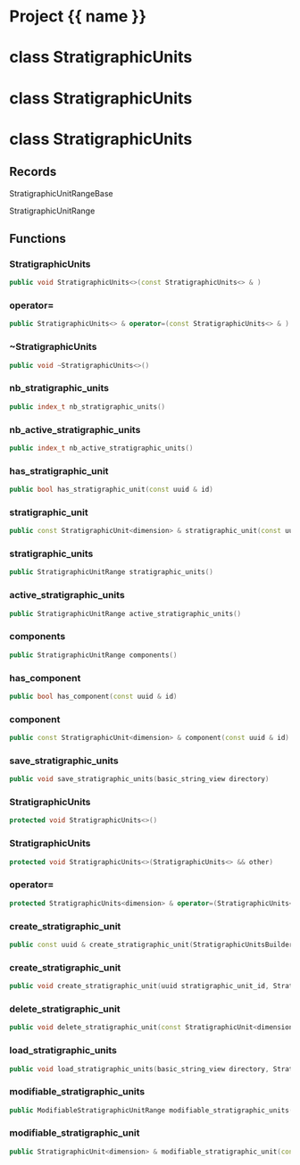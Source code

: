 <script setup>
import {useRoute} from 'vitepress'
const {path} = useRoute()
const tokens = path.split('/')
const words = tokens[2].split('-');
for (let i = 0; i < words.length; i++) {
    words[i] = words[i].charAt(0).toUpperCase() + words[i].slice(1);
    words[i] = words[i].replace('geode', 'Geode')
}
const name = words.join('-');
</script>
# Project {{ name }}

# class StratigraphicUnits


# class StratigraphicUnits


# class StratigraphicUnits


## Records

StratigraphicUnitRangeBase

StratigraphicUnitRange



## Functions

### StratigraphicUnits

```cpp
public void StratigraphicUnits<>(const StratigraphicUnits<> & )
```


### operator=

```cpp
public StratigraphicUnits<> & operator=(const StratigraphicUnits<> & )
```


### ~StratigraphicUnits

```cpp
public void ~StratigraphicUnits<>()
```


### nb_stratigraphic_units

```cpp
public index_t nb_stratigraphic_units()
```


### nb_active_stratigraphic_units

```cpp
public index_t nb_active_stratigraphic_units()
```


### has_stratigraphic_unit

```cpp
public bool has_stratigraphic_unit(const uuid & id)
```


### stratigraphic_unit

```cpp
public const StratigraphicUnit<dimension> & stratigraphic_unit(const uuid & id)
```


### stratigraphic_units

```cpp
public StratigraphicUnitRange stratigraphic_units()
```


### active_stratigraphic_units

```cpp
public StratigraphicUnitRange active_stratigraphic_units()
```


### components

```cpp
public StratigraphicUnitRange components()
```


### has_component

```cpp
public bool has_component(const uuid & id)
```


### component

```cpp
public const StratigraphicUnit<dimension> & component(const uuid & id)
```


### save_stratigraphic_units

```cpp
public void save_stratigraphic_units(basic_string_view directory)
```


### StratigraphicUnits

```cpp
protected void StratigraphicUnits<>()
```


### StratigraphicUnits

```cpp
protected void StratigraphicUnits<>(StratigraphicUnits<> && other)
```


### operator=

```cpp
protected StratigraphicUnits<dimension> & operator=(StratigraphicUnits<dimension> && other)
```


### create_stratigraphic_unit

```cpp
public const uuid & create_stratigraphic_unit(StratigraphicUnitsBuilderKey key)
```


### create_stratigraphic_unit

```cpp
public void create_stratigraphic_unit(uuid stratigraphic_unit_id, StratigraphicUnitsBuilderKey key)
```


### delete_stratigraphic_unit

```cpp
public void delete_stratigraphic_unit(const StratigraphicUnit<dimension> & stratigraphic_unit, StratigraphicUnitsBuilderKey key)
```


### load_stratigraphic_units

```cpp
public void load_stratigraphic_units(basic_string_view directory, StratigraphicUnitsBuilderKey key)
```


### modifiable_stratigraphic_units

```cpp
public ModifiableStratigraphicUnitRange modifiable_stratigraphic_units(StratigraphicUnitsBuilderKey key)
```


### modifiable_stratigraphic_unit

```cpp
public StratigraphicUnit<dimension> & modifiable_stratigraphic_unit(const uuid & id, StratigraphicUnitsBuilderKey key)
```





